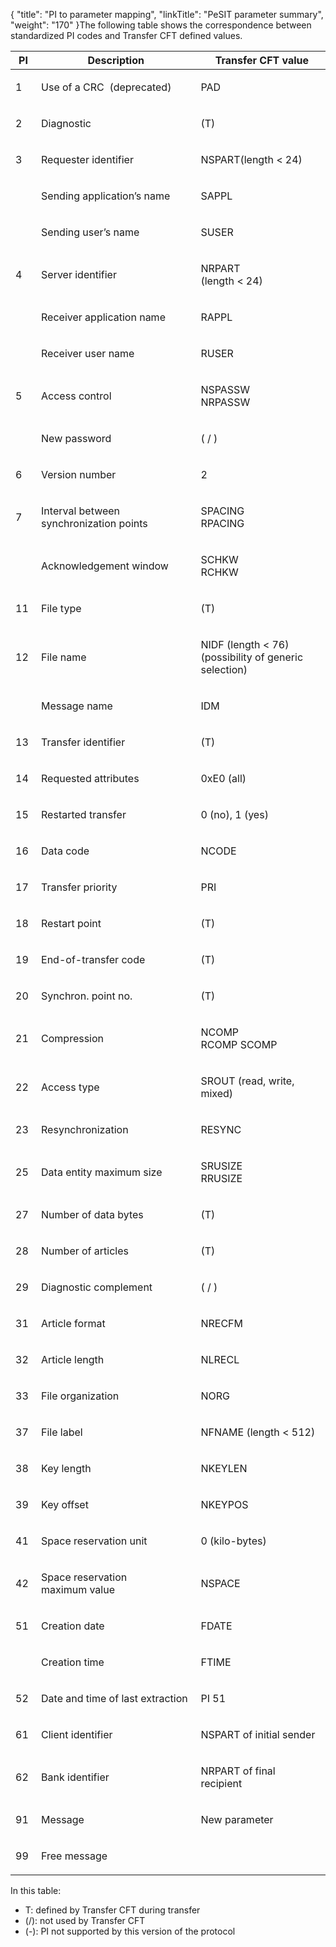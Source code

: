 {
    "title": "PI to parameter mapping",
    "linkTitle": "PeSIT parameter summary",
    "weight": "170"
}The following table shows the correspondence between
standardized PI codes and Transfer CFT defined values.

<table>
   <thead>
      <tr>
<th class="HeadE-Column1-Header1">PI         </th>
<th class="HeadE-Column1-Header1">Description         </th>
<th class="HeadD-Column1-Header1"> Transfer CFT value         </th>
      </tr>
   </thead>
   <tbody>
      <tr>
         <td><p>1 </p>         </td>
         <td><p>Use of a CRC  (deprecated)</p>         </td>
         <td><p>PAD </p>         </td>
      </tr>
      <tr>
         <td><p>2 </p>         </td>
         <td><p>Diagnostic </p>         </td>
         <td><p>(T) </p>         </td>
      </tr>
      <tr>
         <td><p>3 </p>         </td>
         <td><p>Requester identifier</p>         </td>
         <td><p>NSPART(length &lt; 24) </p>         </td>
      </tr>
      <tr>
         <td><p> </p>         </td>
         <td><p>Sending application’s name </p>         </td>
         <td><p>SAPPL </p>         </td>
      </tr>
      <tr>
         <td><p> </p>         </td>
         <td><p>Sending user’s name </p>         </td>
         <td><p>SUSER </p>         </td>
      </tr>
      <tr>
         <td><p>4 </p>         </td>
         <td><p>Server identifier </p>         </td>
         <td><p>NRPART<br />
(length &lt; 24) </p>         </td>
      </tr>
      <tr>
         <td><p> </p>         </td>
         <td><p>Receiver application name </p>         </td>
         <td><p>RAPPL </p>         </td>
      </tr>
      <tr>
         <td><p> </p>         </td>
         <td><p>Receiver user name </p>         </td>
         <td><p>RUSER </p>         </td>
      </tr>
      <tr>
         <td><p>5 </p>         </td>
         <td><p>Access control </p>         </td>
         <td><p>NSPASSW<br />
NRPASSW </p>         </td>
      </tr>
      <tr>
         <td><p> </p>         </td>
         <td><p>New password </p>         </td>
         <td><p>( / ) </p>         </td>
      </tr>
      <tr>
         <td><p>6 </p>         </td>
         <td><p>Version number </p>         </td>
         <td><p>2  </p>         </td>
      </tr>
      <tr>
         <td><p>7 </p>         </td>
         <td><p>Interval between synchronization points  </p>         </td>
         <td><p>SPACING<br />
RPACING </p>         </td>
      </tr>
      <tr>
         <td><p> </p>         </td>
         <td><p>Acknowledgement window </p>         </td>
         <td><p>SCHKW<br />
RCHKW </p>         </td>
      </tr>
      <tr>
         <td><p>11 </p>         </td>
         <td><p>File type </p>         </td>
         <td><p>(T) </p>         </td>
      </tr>
      <tr>
         <td><p>12 </p>         </td>
         <td><p>File name </p>         </td>
         <td><p>NIDF (length &lt; 76)<br />
(possibility of generic selection) </p>         </td>
      </tr>
      <tr>
         <td><p> </p>         </td>
         <td><p>Message name  </p>         </td>
         <td><p>IDM </p>         </td>
      </tr>
      <tr>
         <td><p>13 </p>         </td>
         <td><p>Transfer identifier </p>         </td>
         <td><p>(T) </p>         </td>
      </tr>
      <tr>
         <td><p>14 </p>         </td>
         <td><p>Requested attributes </p>         </td>
         <td><p>0xE0 (all)  </p>         </td>
      </tr>
      <tr>
         <td><p>15 </p>         </td>
         <td><p>Restarted transfer </p>         </td>
         <td><p>0 (no), 1 (yes) </p>         </td>
      </tr>
      <tr>
         <td><p>16 </p>         </td>
         <td><p>Data code </p>         </td>
         <td><p>NCODE </p>         </td>
      </tr>
      <tr>
         <td><p>17 </p>         </td>
         <td><p>Transfer priority </p>         </td>
         <td><p>PRI </p>         </td>
      </tr>
      <tr>
         <td><p>18 </p>         </td>
         <td><p>Restart point </p>         </td>
         <td><p>(T) </p>         </td>
      </tr>
      <tr>
         <td><p>19 </p>         </td>
         <td><p>End-of-transfer code </p>         </td>
         <td><p>(T) </p>         </td>
      </tr>
      <tr>
         <td><p>20 </p>         </td>
         <td><p>Synchron. point no. </p>         </td>
         <td><p>(T) </p>         </td>
      </tr>
      <tr>
         <td><p>21 </p>         </td>
         <td><p>Compression </p>         </td>
         <td><p>NCOMP<br />
RCOMP SCOMP  </p>         </td>
      </tr>
      <tr>
         <td><p>22 </p>         </td>
         <td><p>Access type </p>         </td>
         <td><p>SROUT (read, write, mixed) </p>         </td>
      </tr>
      <tr>
         <td><p>23 </p>         </td>
         <td><p>Resynchronization </p>         </td>
         <td><p>RESYNC </p>         </td>
      </tr>
      <tr>
         <td><p>25 </p>         </td>
         <td><p>Data entity maximum size </p>         </td>
         <td><p>SRUSIZE<br />
RRUSIZE  </p>         </td>
      </tr>
      <tr>
         <td><p>27 </p>         </td>
         <td><p>Number of data bytes </p>         </td>
         <td><p>(T) </p>         </td>
      </tr>
      <tr>
         <td><p>28 </p>         </td>
         <td><p>Number of articles </p>         </td>
         <td><p>(T)  </p>         </td>
      </tr>
      <tr>
         <td><p>29 </p>         </td>
         <td><p>Diagnostic complement </p>         </td>
         <td><p>( / ) </p>         </td>
      </tr>
      <tr>
         <td><p>31 </p>         </td>
         <td><p>Article format </p>         </td>
         <td><p>NRECFM </p>         </td>
      </tr>
      <tr>
         <td><p>32 </p>         </td>
         <td><p>Article length  </p>         </td>
         <td><p>NLRECL </p>         </td>
      </tr>
      <tr>
         <td><p>33 </p>         </td>
         <td><p>File organization </p>         </td>
         <td><p>NORG </p>         </td>
      </tr>
      <tr>
         <td><p>37 </p>         </td>
         <td><p>File label </p>         </td>
         <td><p>NFNAME (length &lt; 512) </p>         </td>
      </tr>
      <tr>
         <td><p>38 </p>         </td>
         <td><p>Key length </p>         </td>
         <td><p>NKEYLEN </p>         </td>
      </tr>
      <tr>
         <td><p>39 </p>         </td>
         <td><p>Key offset </p>         </td>
         <td><p>NKEYPOS </p>         </td>
      </tr>
      <tr>
         <td><p>41 </p>         </td>
         <td><p>Space reservation unit </p>         </td>
         <td><p>0 (kilo-bytes)  </p>         </td>
      </tr>
      <tr>
         <td><p>42 </p>         </td>
         <td><p>Space reservation<br />
maximum value </p>         </td>
         <td><p>NSPACE  </p>         </td>
      </tr>
      <tr>
         <td><p>51 </p>         </td>
         <td><p>Creation date </p>         </td>
         <td><p>FDATE  </p>         </td>
      </tr>
      <tr>
         <td><p> </p>         </td>
         <td><p>Creation time </p>         </td>
         <td><p>FTIME </p>         </td>
      </tr>
      <tr>
         <td><p>52 </p>         </td>
         <td><p>Date and time of last extraction </p>         </td>
         <td><p>PI 51 </p>         </td>
      </tr>
      <tr>
         <td><p>61 </p>         </td>
         <td><p>Client identifier</p>         </td>
         <td><p>NSPART of initial sender </p>         </td>
      </tr>
      <tr>
         <td><p>62 </p>         </td>
         <td><p>Bank identifier</p>         </td>
         <td><p>NRPART of final recipient </p>         </td>
      </tr>
      <tr>
         <td><p>91 </p>         </td>
         <td><p>Message </p>         </td>
         <td><p>New parameter  </p>         </td>
      </tr>
      <tr>
         <td><p>99 </p>         </td>
         <td><p>Free message </p>         </td>
         <td>         </td>
      </tr>
   </tbody>
</table>

In this table:

-   T: defined by Transfer
    CFT during transfer
-   (/): not used by
    Transfer CFT
-   (-): PI not supported
    by this version of the protocol
